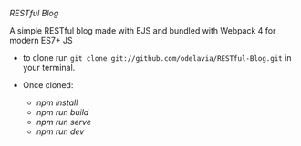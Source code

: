 *RESTful Blog*

A simple RESTful blog made with EJS and bundled with Webpack 4 for modern ES7+ JS

- to clone run `git clone git://github.com/odelavia/RESTful-Blog.git` in your terminal.

- Once cloned:
  - *npm install*
  - *npm run build*
  - *npm run serve*
  - *npm run dev*